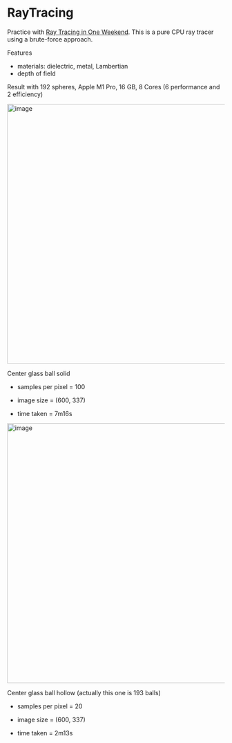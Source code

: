 # RayTracing

Practice with [Ray Tracing in One Weekend](https://raytracing.github.io/books/RayTracingInOneWeekend.html). This is a pure CPU ray tracer using a brute-force approach.

Features

  -  materials: dielectric, metal, Lambertian
  -  depth of field

Result with 192 spheres, Apple M1 Pro, 16 GB, 8 Cores (6 performance and 2 efficiency)

<img width="600" alt="image" src="https://github.com/MiaZhengLS/RayTracing/assets/121979781/17c9d99d-2e4a-45b9-acd1-577261a615d9">

Center glass ball solid

- samples per pixel = 100

- image size = (600, 337)

- time taken = 7m16s

<img width="600" alt="image" src="https://github.com/MiaZhengLS/RayTracing/assets/121979781/d422bade-70a6-4ac7-8451-85a213b1f12c">

Center glass ball hollow (actually this one is 193 balls)

- samples per pixel = 20

- image size = (600, 337)

- time taken = 2m13s
